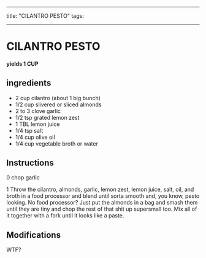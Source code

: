 
---
title: "CILANTRO PESTO"
tags:

---
# CILANTRO PESTO



#### yields  1 CUP


## ingredients
* 2 cup cilantro (about 1 big bunch) 
* 1/2 cup slivered or sliced almonds 
* 2 to 3 clove garlic 
* 1/2 tsp grated lemon zest 
* 1 TBL lemon juice 
* 1/4 tsp salt 
* 1/4 cup olive oil 
* 1/4 cup vegetable broth or water 



## Instructions
0 chop garlic

1 Throw the cilantro, almonds, garlic, lemon zest, lemon juice, salt, oil, and broth in a food processor and blend until sorta smooth and, you know, pesto looking. No food processor? Just put the almonds in a bag and smash them until they are tiny and chop the rest of that shit up supersmall too. Mix all of it together with a fork until it looks like a paste.



## Modifications
WTF?




